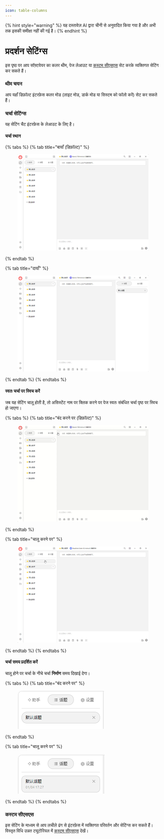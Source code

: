 ```yaml
---
icon: table-columns
---
```


{% hint style="warning" %}
यह दस्तावेज़ AI द्वारा चीनी से अनुवादित किया गया है और अभी तक इसकी समीक्षा नहीं की गई है।
{% endhint %}

# प्रदर्शन सेटिंग्स

इस पृष्ठ पर आप सॉफ़्टवेयर का कलर थीम, पेज लेआउट या [कस्टम सीएसएस](../../../personalization-settings/css.md) सेट करके व्यक्तिगत सेटिंग कर सकते हैं।

### थीम चयन

आप यहाँ डिफ़ॉल्ट इंटरफ़ेस कलर मोड (लाइट मोड, डार्क मोड या सिस्टम को फॉलो करें) सेट कर सकते हैं।

### चर्चा सेटिंग्स

यह सेटिंग चैट इंटरफ़ेस के लेआउट के लिए है।

#### चर्चा स्थान

{% tabs %}
{% tab title="बायाँ (डिफ़ॉल्ट)" %}
<figure><img src="../../../.gitbook/assets/image (10).png" alt=""><figcaption></figcaption></figure>
{% endtab %}

{% tab title="दायाँ" %}
<figure><img src="../../../.gitbook/assets/image (11).png" alt=""><figcaption></figcaption></figure>
{% endtab %}
{% endtabs %}

#### स्वतः चर्चा पर स्विच करें

जब यह सेटिंग चालू होती है, तो असिस्टेंट नाम पर क्लिक करने पर पेज स्वतः संबंधित चर्चा पृष्ठ पर स्विच हो जाएगा।

{% tabs %}
{% tab title="बंद करने पर (डिफ़ॉल्ट)" %}
<figure><img src="../../../.gitbook/assets/Honeycam 2025-01-04 17-35-43.gif" alt=""><figcaption></figcaption></figure>
{% endtab %}

{% tab title="चालू करने पर" %}
<figure><img src="../../../.gitbook/assets/Honeycam 2025-01-04 17-38-18.gif" alt=""><figcaption></figcaption></figure>
{% endtab %}
{% endtabs %}

#### चर्चा समय प्रदर्शित करें

चालू होने पर चर्चा के नीचे चर्चा **निर्माण** समय दिखाई देगा।

{% tabs %}
{% tab title="बंद करने पर" %}
<figure><img src="../../../.gitbook/assets/image (14).png" alt=""><figcaption></figcaption></figure>
{% endtab %}

{% tab title="चालू करने पर" %}
<figure><img src="../../../.gitbook/assets/image (12).png" alt=""><figcaption></figcaption></figure>
{% endtab %}
{% endtabs %}

### कस्टम सीएसएस

इस सेटिंग के माध्यम से आप लचीले ढंग से इंटरफ़ेस में व्यक्तिगत परिवर्तन और सेटिंग्स कर सकते हैं। विस्तृत विधि उन्नत ट्यूटोरियल में [कस्टम सीएसएस](../../../personalization-settings/css.md) देखें।